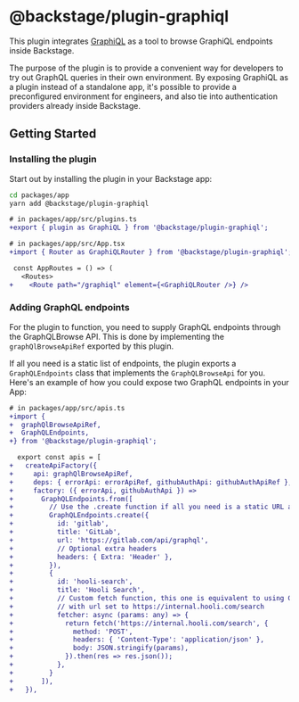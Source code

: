 # @backstage/plugin-graphiql

This plugin integrates [GraphiQL](https://github.com/graphql/graphiql) as a tool to browse GraphiQL endpoints inside Backstage.

The purpose of the plugin is to provide a convenient way for developers to try out GraphQL queries in their own environment.
By exposing GraphiQL as a plugin instead of a standalone app, it's possible to provide a preconfigured environment for engineers, and also tie into authentication providers already inside Backstage.

## Getting Started

### Installing the plugin

Start out by installing the plugin in your Backstage app:

```bash
cd packages/app
yarn add @backstage/plugin-graphiql
```

```diff
# in packages/app/src/plugins.ts
+export { plugin as GraphiQL } from '@backstage/plugin-graphiql';
```

```diff
# in packages/app/src/App.tsx
+import { Router as GraphiQLRouter } from '@backstage/plugin-graphiql';

 const AppRoutes = () => (
   <Routes>
+    <Route path="/graphiql" element={<GraphiQLRouter />} />
```

### Adding GraphQL endpoints

For the plugin to function, you need to supply GraphQL endpoints through the GraphQLBrowse API. This is done by implementing the `graphQlBrowseApiRef` exported by this plugin.

If all you need is a static list of endpoints, the plugin exports a `GraphQLEndpoints` class that implements the `GraphQLBrowseApi` for you. Here's an example of how you could expose two GraphQL endpoints in your App:

```diff
# in packages/app/src/apis.ts
+import {
+  graphQlBrowseApiRef,
+  GraphQLEndpoints,
+} from '@backstage/plugin-graphiql';

  export const apis = [
+   createApiFactory({
+     api: graphQlBrowseApiRef,
+     deps: { errorApi: errorApiRef, githubAuthApi: githubAuthApiRef },
+     factory: ({ errorApi, githubAuthApi }) =>
+       GraphQLEndpoints.from([
+         // Use the .create function if all you need is a static URL and headers.
+         GraphQLEndpoints.create({
+           id: 'gitlab',
+           title: 'GitLab',
+           url: 'https://gitlab.com/api/graphql',
+           // Optional extra headers
+           headers: { Extra: 'Header' },
+         }),
+         {
+           id: 'hooli-search',
+           title: 'Hooli Search',
+           // Custom fetch function, this one is equivalent to using GraphQLEndpoints.create()
+           // with url set to https://internal.hooli.com/search
+           fetcher: async (params: any) => {
+             return fetch('https://internal.hooli.com/search', {
+               method: 'POST',
+               headers: { 'Content-Type': 'application/json' },
+               body: JSON.stringify(params),
+             }).then(res => res.json());
+           },
+         }
+       ]),
+   }),
```
